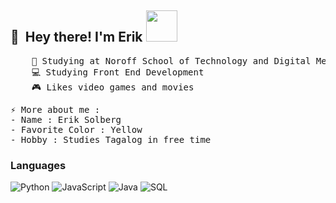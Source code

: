 ## 👋 &nbsp;Hey there! I'm Erik <img src="https://media.giphy.com/media/mGcNjsfWAjY5AEZNw6/giphy.gif" width="50"/> 
<pre>
    💼 Studying at Noroff School of Technology and Digital Media
    💻 Studying Front End Development 
    🎮 Likes video games and movies
</pre>
<pre>
⚡ More about me :
- Name : Erik Solberg
- Favorite Color : Yellow
- Hobby : Studies Tagalog in free time
</pre>
### Languages

![Python](https://img.shields.io/badge/-Python-000?&logo=Python)
![JavaScript](https://img.shields.io/badge/-JavaScript-000?&logo=JavaScript)
![Java](https://img.shields.io/badge/-Java-000?&logo=Java&logoColor=007396)
![SQL](https://img.shields.io/badge/-SQL-000?&logo=MySQL)
